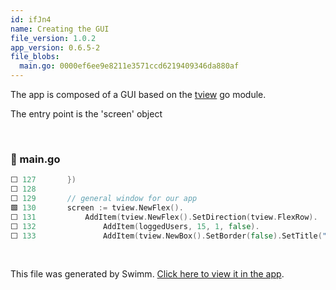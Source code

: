 ```yaml
---
id: ifJn4
name: Creating the GUI
file_version: 1.0.2
app_version: 0.6.5-2
file_blobs:
  main.go: 0000ef6ee9e8211e3571ccd6219409346da880af
---
```


The app is composed of a GUI based on the [tview](https://github.com/rivo/tview) go module.

The entry point is the 'screen' object

<br/>

<!-- NOTE-swimm-snippet: the lines below link your snippet to Swimm -->
### 📄 main.go
```go
⬜ 127    	})
⬜ 128    
⬜ 129    	// general window for our app
🟩 130    	screen := tview.NewFlex().
⬜ 131    		AddItem(tview.NewFlex().SetDirection(tview.FlexRow).
⬜ 132    			AddItem(loggedUsers, 15, 1, false).
⬜ 133    			AddItem(tview.NewBox().SetBorder(false).SetTitle("Blank"), 0, 1, false), 15, 1, false).
```

<br/>

This file was generated by Swimm. [Click here to view it in the app](https://app.swimm.io/repos/Z2l0aHViJTNBJTNBZ29fY29tbSUzQSUzQURyYXU=/docs/ifJn4).